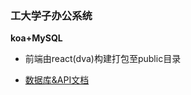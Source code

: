 ### 工大学子办公系统

**koa+MySQL**

- 前端由react(dva)构建打包至public目录

- [数据库&API文档](https://doc.onlinedev.cn/index.php?s=/18)
